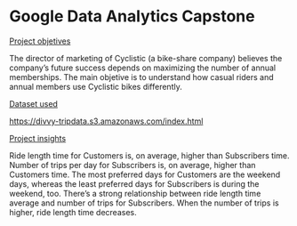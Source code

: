# Google Data Analytics Capstone

<ins> Project objetives</ins>

The director of marketing of Cyclistic (a bike-share company)  believes the company’s future success depends on maximizing the number of annual memberships. The main objetive is to understand how casual riders and annual members use Cyclistic bikes differently.

<ins> Dataset used </ins>

https://divvy-tripdata.s3.amazonaws.com/index.html

<ins> Project insights</ins>

Ride length time for Customers is, on average, higher than Subscribers time.
Number of trips per day for Subscribers is, on average, higher than Customers time. 
The most preferred days for Customers are the weekend days, whereas the least preferred days for Subscribers is during the weekend, too.
There’s a strong relationship between ride length time average and number of trips for Subscribers. When the number of trips is higher, ride length time decreases.
